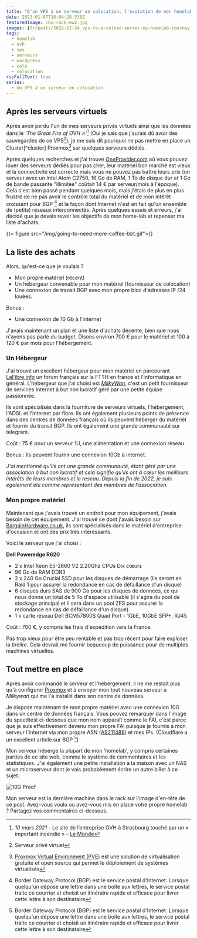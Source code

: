 ```yaml
---
title: "D'un VPS à un serveur en colocation, l'evolution de mon homelab - Partie 2"
date: 2023-01-07T16:04:28.538Z
featuredImage: cbo-rack-mw2.jpg
images: [fr/posts/2022-12-24_vps-to-a-coloed-server-my-homelab-journey-part-2/cbo-rack-mw2.jpg]
tags:
  - homelab
  - ovh
  - vps
  - serveurs
  - wordpress
  - colo
  - colocation
rssFullText: true
series:
  - Un VPS à un serveur en colocation
---
```

## Après les serveurs virtuels

Après avoir perdu l'un de mes serveurs privés virtuels ainsi que les données dans le _'The Great Fire of OVH_ :fire:'[^ovhfire] (Oui je sais que j'aurais dû avoir des sauvegardes de ce VPS[^vps]), je me suis dit pourquoi ne pas mettre en place un Cluster[^cluster] Proxmox[^pve] sur quelques serveurs dédiés. 

Après quelques recherches et j'ai trouvé [OneProvider.com](https://oneprovider.com) où vous pouvez louer des serveurs dédiés pour pas cher, leur matériel bon marché est vieux et la connectivité est correcte mais vous ne pouvez pas battre leurs prix (un serveur avec un Intel Atom C2750, 16 Go de RAM, 1 To de disque dur et 1 Go de bande passante "illimitée" coûtait 14 € par serveur/mois à l'époque). Cela s'est bien passé pendant quelques mois, mais j'étais de plus en plus frustré de ne pas avoir le contrôle total du matériel et de mon intérêt croissant pour BGP [^bgp] et la façon dont Internet n'est en fait qu'un ensemble de (petits) réseaux interconnectés. Après quelques essais et erreurs, j'ai décidé que je devais revoir les objectifs de mon home-lab et repenser ma liste d'achats.

{{< figure src="/img/going-to-need-more-coffee-bbt.gif">}}

## La liste des achats

Alors, qu'est-ce que je voulais ?
- Mon propre matériel (récent)
- Un hébergeur convenable pour mon matériel (fournisseur de colocation)
- Une connexion de transit BGP avec mon propre bloc d'adresses IP /24 louées.
  
Bonus :
- Une connexion de 10 Gb à l'internet

J'avais maintenant un plan et une liste d'achats décente, bien que nous n'ayons pas parlé du budget. Disons environ 700 € pour le matériel et 100 à 120 € par mois pour l'hébergement.

### Un Hébergeur

J'ai trouvé un excellent hébergeur pour mon matériel en parcourant [LaFibre.info](https://lafibre.info/) un forum français sur la FTTH en france et l'informatique en général. L'hébergeur que j'ai choisi est [*MilkyWan*](https://milkywan.fr), c'est un petit fournisseur de services Internet à but non lucratif géré par une petite équipe passionnée. 

Ils sont spécialisés dans la fourniture de serveurs virtuels, l'hébergement, l'ADSL et l'Internet par fibre. Ils ont également plusieurs points de présence dans des centres de données français où ils peuvent héberger du matériel et fournir du transit BGP. Ils ont également une grande communauté sur telegram.

Coût : 75 € pour un serveur 1U, une alimentation et une connexion réseau.

Bonus : Ils peuvent fournir une connexion 10Gb à internet.

_J'ai mentionné qu'ils ont une grande communauté, étant géré par une association à but non lucratif et cela signifie qu'ils ont à cœur les meilleurs intérêts de leurs membres et le reseau. Depuis la fin de 2022, je suis également élu comme représentant des membres de l'association._

### Mon propre matériel

Maintenant que j'avais trouvé un endroit pour mon équipement, j'avais besoin de cet équipement. J'ai trouvé ce dont j'avais besoin sur [BargainHardware.co.uk](https://www.bargainhardware.co.uk/), ils sont spécialisés dans le matériel d'entreprise d'occasion et ont des prix très intéressants.

Voici le serveur que j'ai choisi :

**Dell Poweredge R620**
- 2 x Intel Xeon E5-2660 V2 2.20Ghz CPUs Dix cœurs
- 96 Go de RAM DDR3
- 2 x 240 Go Crucial SSD pour les disques de démarrage (Ils seront en Raid 1 pour assurer la redondance en cas de défaillance d'un disque)
- 6 disques durs SAS de 900 Go pour les disques de données, ce qui nous donne un total de 5 To d'espace utilisable (il s'agira du pool de stockage principal et il sera dans un pool ZFS pour assurer la redondance en cas de défaillance d'un disque).
- 1 x carte réseau Dell BCM57800S Quad Port - 1GbE, 10GbE SFP+, RJ45

Coût : 700 €, y compris les frais d'expédition vers la France.

Pas trop vieux pour être peu rentable et pas trop récent pour faire exploser la tirelire. Cela devrait me fournir beaucoup de puissance pour de multiples machines virtuelles.

## Tout mettre en place

Après avoir commandé le serveur et l'hébergement, il ne me restait plus qu'à configurer [Proxmox](https://www.proxmox.com) et à envoyer mon tout nouveau serveur à *Milkywan* qui me l'a installé dans son centre de données. 

Je dispose maintenant de mon propre matériel avec une connexion 10G dans un centre de données français. Vous pouvez remarquer dans l'image du speedtest ci-dessous que mon nom apparaît comme le FAI, c'est parce que je suis effectivement devenu mon propre FAI puisque je fournis à mon serveur l'internet via mon propre ASN ([AS211486](https://bgp.he.net/AS211486)) et mes IPs. (Cloudflare a un excellent article sur BGP [^bgp])

Mon serveur héberge la plupart de mon 'homelab', y compris certaines parties de ce site web, comme le système de commentaires et les statistiques. J'ai également une petite installation à la maison avec un NAS et un microserveur dont je vais probablement écrire un autre billet à ce sujet.

![10G Proof](https://www.speedtest.net/result/c/bca2e66f-818f-413c-9ac0-01f538aaf561.png "Presque 10G mais c'est une autre histoire")

Mon serveur est la dernière machine dans le rack sur l'image d'en-tête de ce post. Avez-vous voulu ou avez-vous mis en place votre propre homelab ? Partagez vos commentaires ci-dessous.

[^vps]: Serveur privé virtuel
[^ovhfire]: *10 mars 2021* - Le site de l’entreprise OVH à Strasbourg touché par un « important incendie » - [Le Monde](https://www.lemonde.fr/societe/article/2021/03/10/a-strasbourg-un-important-incendie-sur-le-site-de-l-entreprise-ovh-classe-seveso_6072548_3224.html)
[^pve]: [Proxmox Virtual Environment (PVE)](https://www.proxmox.com) est une solution de virtualisation gratuite et open source qui permet le déploiement de systèmes virtualisés
[^bgp]: Border Gateway Protocol (BGP) est le service postal d'Internet. Lorsque quelqu'un dépose une lettre dans une boîte aux lettres, le service postal traite ce courrier et choisit un itinéraire rapide et efficace pour livrer cette lettre à son destinataire